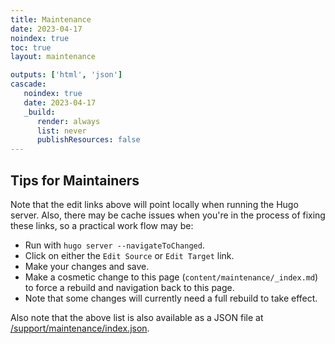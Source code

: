```yaml
---
title: Maintenance
date: 2023-04-17
noindex: true
toc: true
layout: maintenance

outputs: ['html', 'json']
cascade:
   noindex: true
   date: 2023-04-17
   _build:
      render: always
      list: never
      publishResources: false
---
```



## Tips for Maintainers

Note that the edit links above will point locally when running the Hugo server. Also, there may be cache issues when you're in the process of fixing these links, so a practical work flow may be:

* Run with `hugo server --navigateToChanged`.
* Click on either the `Edit Source` or `Edit Target` link.
* Make your changes and save.
* Make a cosmetic change to this page (`content/maintenance/_index.md`) to force a rebuild and navigation back to this page.
* Note that some changes will currently need a full rebuild to take effect.

Also note that the above list is also available as a JSON file at [/support/maintenance/index.json](/support/maintenance/index.json).